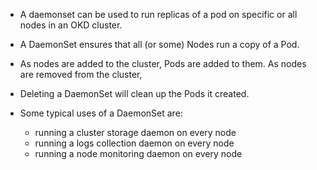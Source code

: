 * A daemonset can be used to run replicas of a pod on specific or all nodes in an OKD cluster.
* A DaemonSet ensures that all (or some) Nodes run a copy of a Pod.
* As nodes are added to the cluster, Pods are added to them. As nodes are removed from the cluster,
* Deleting a DaemonSet will clean up the Pods it created.
* Some typical uses of a DaemonSet are:

    * running a cluster storage daemon on every node
    * running a logs collection daemon on every node
    * running a node monitoring daemon on every node
